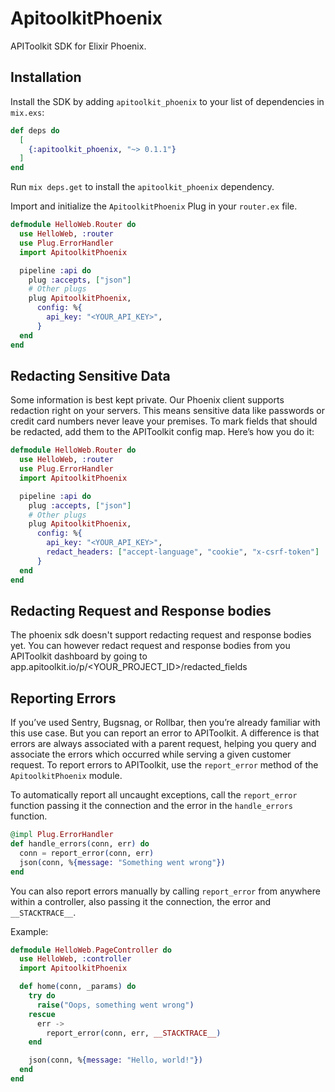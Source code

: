 # ApitoolkitPhoenix

APIToolkit SDK for Elixir Phoenix.

## Installation

Install the SDK by adding `apitoolkit_phoenix` to your list of dependencies in `mix.exs`:

```elixir
def deps do
  [
    {:apitoolkit_phoenix, "~> 0.1.1"}
  ]
end
```

Run `mix deps.get` to install the `apitoolkit_phoenix` dependency.

Import and initialize the `ApitoolkitPhoenix` Plug in your `router.ex` file.

```elixir
defmodule HelloWeb.Router do
  use HelloWeb, :router
  use Plug.ErrorHandler
  import ApitoolkitPhoenix

  pipeline :api do
    plug :accepts, ["json"]
    # Other plugs
    plug ApitoolkitPhoenix,
      config: %{
        api_key: "<YOUR_API_KEY>",
      }
  end
end
```

## Redacting Sensitive Data

Some information is best kept private. Our Phoenix client supports redaction right on your servers. This means sensitive data like passwords or credit card numbers never leave your premises. To mark fields that should be redacted, add them to the APIToolkit config map. Here’s how you do it:

```elixir
defmodule HelloWeb.Router do
  use HelloWeb, :router
  use Plug.ErrorHandler
  import ApitoolkitPhoenix

  pipeline :api do
    plug :accepts, ["json"]
    # Other plugs
    plug ApitoolkitPhoenix,
      config: %{
        api_key: "<YOUR_API_KEY>",
        redact_headers: ["accept-language", "cookie", "x-csrf-token"]
      }
  end
end
```

## Redacting Request and Response bodies

The phoenix sdk doesn't support redacting request and response bodies yet. You can however redact request and response bodies from you APIToolkit dashboard
by going to app.apitoolkit.io/p/<YOUR_PROJECT_ID>/redacted_fields

## Reporting Errors

If you’ve used Sentry, Bugsnag, or Rollbar, then you’re already familiar with this use case. But you can report an error to APIToolkit. A difference is that errors are always associated with a parent request, helping you query and associate the errors which occurred while serving a given customer request. To report errors to APIToolkit, use the `report_error` method of the `ApitoolkitPhoenix` module.

To automatically report all uncaught exceptions, call the `report_error` function passing it the connection and the error in the `handle_errors` function.

```elixir
@impl Plug.ErrorHandler
def handle_errors(conn, err) do
  conn = report_error(conn, err)
  json(conn, %{message: "Something went wrong"})
end
```

You can also report errors manually by calling `report_error` from anywhere within a controller, also passing it the connection, the error and `__STACKTRACE__`.

Example:

```elixir
defmodule HelloWeb.PageController do
  use HelloWeb, :controller
  import ApitoolkitPhoenix

  def home(conn, _params) do
    try do
      raise("Oops, something went wrong")
    rescue
      err ->
        report_error(conn, err, __STACKTRACE__)
    end

    json(conn, %{message: "Hello, world!"})
  end
end
```
